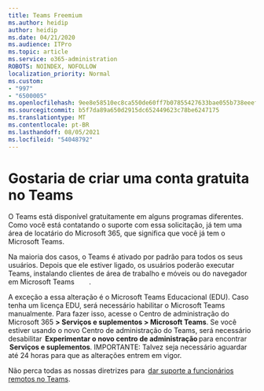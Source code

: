 ```yaml
---
title: Teams Freemium
ms.author: heidip
author: heidip
ms.date: 04/21/2020
ms.audience: ITPro
ms.topic: article
ms.service: o365-administration
ROBOTS: NOINDEX, NOFOLLOW
localization_priority: Normal
ms.custom:
- "997"
- "6500005"
ms.openlocfilehash: 9ee8e58510ec8ca550de60ff7b07855427633bae055b738eeef3e838edd7c609
ms.sourcegitcommit: b5f7da89a650d2915dc652449623c78be6247175
ms.translationtype: MT
ms.contentlocale: pt-BR
ms.lasthandoff: 08/05/2021
ms.locfileid: "54048792"
---
```

# <a name="id-like-to-sign-up-for-teams-for-free"></a>Gostaria de criar uma conta gratuita no Teams

O Teams está disponível gratuitamente em alguns programas diferentes. Como você está contatando o suporte com essa solicitação, já tem uma área de locatário do Microsoft 365, que significa que você já tem o Microsoft Teams.

Na maioria dos casos, o Teams é ativado por padrão para todos os seus usuários. Depois que ele estiver ligado, os usuários poderão executar [](https://docs.microsoft.com/MicrosoftTeams/get-clients#desktop-client)Teams, instalando clientes de área de trabalho e móveis ou do navegador em Microsoft Teams    [](https://docs.microsoft.com/MicrosoftTeams/get-clients#mobile-clients)  [](https://dos.microsoft.com/MicrosoftTeams/get-clients#web-client)   . [](https://www.microsoft.com/microsoft-teams/teams-for-work)

A exceção a essa alteração é o Microsoft Teams Educacional (EDU). Caso tenha um licença EDU, será necessário habilitar o Microsoft Teams manualmente. Para fazer isso, acesse o Centro de administração do Microsoft 365 **> Serviços e suplementos > Microsoft Teams**. Se você estiver usando o novo Centro de administração do Teams, será necessário desabilitar  **Experimentar o novo centro de administração** para encontrar  **Serviços e suplementos**. IMPORTANTE: Talvez seja necessário aguardar até 24 horas para que as alterações entrem em vigor.

Não perca todas as nossas diretrizes para  [dar suporte a funcionários remotos no Teams](https://docs.microsoft.com/MicrosoftTeams/support-remote-work-with-teams).

